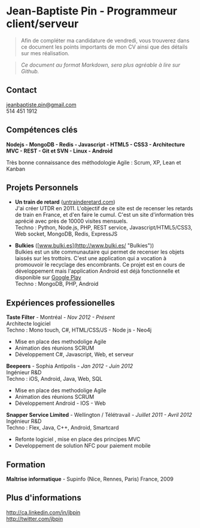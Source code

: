 Jean-Baptiste Pin - Programmeur client/serveur
==

> Afin de compléter ma candidature de vendredi, vous trouverez dans ce document les points importants de mon CV ainsi que des détails sur mes réalisation. 

> *Ce document au format Markdown, sera plus agréable à lire sur Github.*

## Contact

jeanbaptiste.pin@gmail.com  
514 451 1912  

## Compétences clés

__Nodejs - MongoDB - Redis - Javascript - HTML5 - CSS3 - Architecture MVC - REST - Git et SVN - Linux - Android__

Très bonne connaissance des méthodologie Agile : Scrum, XP, Lean et Kanban

## Projets Personnels

* **Un train de retard** ([untrainderetard.com](http://www.untrainderetard.com/ "untrainderetard.com"))  
J'ai créer UTDR en 2011. L'objectif de ce site est de recenser les retards de train en France, et d'en faire le cumul. C'est un site d'information très aprécié avec près de 10000 visites mensuels.  
Techno : Python, Node.js, PHP, REST service, Javascript/HTML5/CSS3, Web socket, MongoDB, Redis, ExpressJS

* **Bulkies** ([www.bulki.es](http://www.bulki.es/ "Bulkies"))  
Bulkies est un site communautaire qui permet de recenser les objets laissés sur les trottoirs. C'est une application qui a vocation à promouvoir le recyclage des encombrants. Ce projet est en cours de développement mais l'application Android est déjà fonctionnelle et disponible sur [Google Play](https://play.google.com/store/apps/details?id=es.bulki.mobile&hl=fr "Bulkies")  
Techno : MongoDB, PHP, Android


## Expériences professionelles

**Taste Filter** - Montréal  - *Nov 2012 - Présent*  
Architecte logiciel  
Techno : Mono touch, C#, HTML/CSS/JS - Node js - Neo4j  
* Mise en place des methodolige Agile
* Animation des réunions SCRUM
* Développement C#, Javascript, Web, et serveur

**Beepeers** - Sophia Antipolis - *Jan 2012 - Juin 2012*  
Ingénieur R&D  
Techno : iOS, Android, Java, Web, SQL  
* Mise en place des methodolige Agile
* Animation des réunions SCRUM
* Développement Android - IOS - Web

**Snapper Service Limited** - Wellington / Télétravail - *Juillet 2011 - Avril 2012*  
Ingénieur R&D  
Techno : Flex, Java, C++, Android, Smartcard
* Refonte logiciel , mise en place des principes MVC
* Developpement de solution NFC pour paiement mobile

## Formation

**Maîtrise informatique** - Supinfo (Nice, Rennes, Paris) France, 2009

## Plus d'informations

http://ca.linkedin.com/in/jbpin  
http://twitter.com/jbpin  